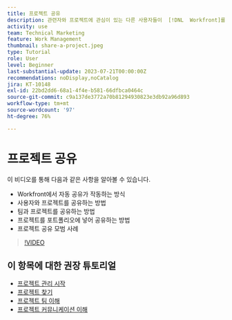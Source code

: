 ```yaml
---
title: 프로젝트 공유
description: 관련자와 프로젝트에 관심이 있는 다른 사용자들이  [!DNL  Workfront]를 사용하여 수행 중인 작업에 대한 가시성을 확보할 수 있도록 프로젝트를 공유하는 방법에 대해 알아봅니다.
activity: use
team: Technical Marketing
feature: Work Management
thumbnail: share-a-project.jpeg
type: Tutorial
role: User
level: Beginner
last-substantial-update: 2023-07-21T00:00:00Z
recommendations: noDisplay,noCatalog
jira: KT-10148
exl-id: 22bd2dd6-68a1-4f4e-b581-66dfbca0464c
source-git-commit: c9a137de3772a70b81294930823e3db92a96d893
workflow-type: tm+mt
source-wordcount: '97'
ht-degree: 76%

---
```


# 프로젝트 공유

이 비디오를 통해 다음과 같은 사항을 알아볼 수 있습니다.

* Workfront에서 자동 공유가 작동하는 방식
* 사용자와 프로젝트를 공유하는 방법
* 팀과 프로젝트를 공유하는 방법
* 프로젝트를 포트폴리오에 넣어 공유하는 방법
* 프로젝트 공유 모범 사례

>[!VIDEO](https://video.tv.adobe.com/v/3418904/?quality=12&learn=on)

## 이 항목에 대한 권장 튜토리얼

* [프로젝트 관리 시작](https://experienceleague.adobe.com/en/docs/workfront-learn/tutorials-workfront/manage-work/projects/getting-started-manage-a-project.md)
* [프로젝트 찾기](https://experienceleague.adobe.com/en/docs/workfront-learn/tutorials-workfront/manage-work/projects/find-projects.md)
* [프로젝트 팀 이해](https://experienceleague.adobe.com/en/docs/workfront-learn/tutorials-workfront/manage-work/projects/understand-the-project-team.md)
* [프로젝트 커뮤니케이션 이해](https://experienceleague.adobe.com/en/docs/workfront-learn/tutorials-workfront/manage-work/projects/understand-project-communication.md)

